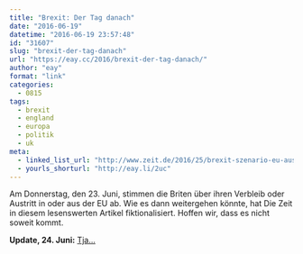 ```yaml
---
title: "Brexit: Der Tag danach"
date: "2016-06-19"
datetime: "2016-06-19 23:57:48"
id: "31607"
slug: "brexit-der-tag-danach"
url: "https://eay.cc/2016/brexit-der-tag-danach/"
author: "eay"
format: "link"
categories:
  - 0815
tags:
  - brexit
  - england
  - europa
  - politik
  - uk
meta:
  - linked_list_url: "http://www.zeit.de/2016/25/brexit-szenario-eu-austritt/komplettansicht"
  - yourls_shorturl: "http://eay.li/2uc"
---
```


Am Donnerstag, den 23. Juni, stimmen die Briten über ihren Verbleib oder Austritt in oder aus der EU ab. Wie es dann weitergehen könnte, hat Die Zeit in diesem lesenswerten Artikel fiktionalisiert. Hoffen wir, dass es nicht soweit kommt.

**Update, 24. Juni:** [Tja...](https://twitter.com/eay/statuses/746233168403955712)
